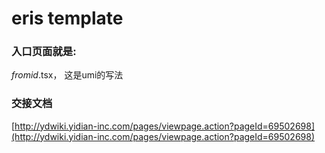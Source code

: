 # eris template

### 入口页面就是:   
$fromid$.tsx， 这是umi的写法   

### 交接文档
[http://ydwiki.yidian-inc.com/pages/viewpage.action?pageId=69502698](http://ydwiki.yidian-inc.com/pages/viewpage.action?pageId=69502698)

